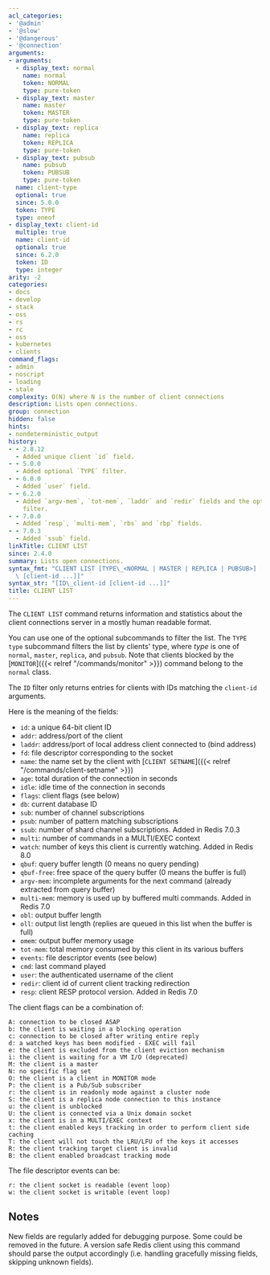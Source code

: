 ```yaml
---
acl_categories:
- '@admin'
- '@slow'
- '@dangerous'
- '@connection'
arguments:
- arguments:
  - display_text: normal
    name: normal
    token: NORMAL
    type: pure-token
  - display_text: master
    name: master
    token: MASTER
    type: pure-token
  - display_text: replica
    name: replica
    token: REPLICA
    type: pure-token
  - display_text: pubsub
    name: pubsub
    token: PUBSUB
    type: pure-token
  name: client-type
  optional: true
  since: 5.0.0
  token: TYPE
  type: oneof
- display_text: client-id
  multiple: true
  name: client-id
  optional: true
  since: 6.2.0
  token: ID
  type: integer
arity: -2
categories:
- docs
- develop
- stack
- oss
- rs
- rc
- oss
- kubernetes
- clients
command_flags:
- admin
- noscript
- loading
- stale
complexity: O(N) where N is the number of client connections
description: Lists open connections.
group: connection
hidden: false
hints:
- nondeterministic_output
history:
- - 2.8.12
  - Added unique client `id` field.
- - 5.0.0
  - Added optional `TYPE` filter.
- - 6.0.0
  - Added `user` field.
- - 6.2.0
  - Added `argv-mem`, `tot-mem`, `laddr` and `redir` fields and the optional `ID`
    filter.
- - 7.0.0
  - Added `resp`, `multi-mem`, `rbs` and `rbp` fields.
- - 7.0.3
  - Added `ssub` field.
linkTitle: CLIENT LIST
since: 2.4.0
summary: Lists open connections.
syntax_fmt: "CLIENT LIST [TYPE\_<NORMAL | MASTER | REPLICA | PUBSUB>] [ID\_client-id\
  \ [client-id ...]]"
syntax_str: "[ID\_client-id [client-id ...]]"
title: CLIENT LIST
---
```

The `CLIENT LIST` command returns information and statistics about the client
connections server in a mostly human readable format.

You can use one of the optional subcommands to filter the list. The `TYPE type` subcommand filters the list by clients' type, where *type* is one of `normal`, `master`, `replica`, and `pubsub`. Note that clients blocked by the [`MONITOR`]({{< relref "/commands/monitor" >}}) command belong to the `normal` class.

The `ID` filter only returns entries for clients with IDs matching the `client-id` arguments.

Here is the meaning of the fields:

* `id`: a unique 64-bit client ID
* `addr`: address/port of the client
* `laddr`: address/port of local address client connected to (bind address)
* `fd`: file descriptor corresponding to the socket
* `name`: the name set by the client with [`CLIENT SETNAME`]({{< relref "/commands/client-setname" >}})
* `age`: total duration of the connection in seconds
* `idle`: idle time of the connection in seconds
* `flags`: client flags (see below)
* `db`: current database ID
* `sub`: number of channel subscriptions
* `psub`: number of pattern matching subscriptions
* `ssub`: number of shard channel subscriptions. Added in Redis 7.0.3
* `multi`: number of commands in a MULTI/EXEC context
* `watch`: number of keys this client is currently watching. Added in Redis 8.0
* `qbuf`: query buffer length (0 means no query pending)
* `qbuf-free`: free space of the query buffer (0 means the buffer is full)
* `argv-mem`: incomplete arguments for the next command (already extracted from query buffer)
* `multi-mem`: memory is used up by buffered multi commands. Added in Redis 7.0
* `obl`: output buffer length
* `oll`: output list length (replies are queued in this list when the buffer is full)
* `omem`: output buffer memory usage
* `tot-mem`: total memory consumed by this client in its various buffers
* `events`: file descriptor events (see below)
* `cmd`: last command played
* `user`: the authenticated username of the client
* `redir`: client id of current client tracking redirection
* `resp`: client RESP protocol version. Added in Redis 7.0

The client flags can be a combination of:

```
A: connection to be closed ASAP
b: the client is waiting in a blocking operation
c: connection to be closed after writing entire reply
d: a watched keys has been modified - EXEC will fail
e: the client is excluded from the client eviction mechanism
i: the client is waiting for a VM I/O (deprecated)
M: the client is a master
N: no specific flag set
O: the client is a client in MONITOR mode
P: the client is a Pub/Sub subscriber
r: the client is in readonly mode against a cluster node
S: the client is a replica node connection to this instance
u: the client is unblocked
U: the client is connected via a Unix domain socket
x: the client is in a MULTI/EXEC context
t: the client enabled keys tracking in order to perform client side caching
T: the client will not touch the LRU/LFU of the keys it accesses
R: the client tracking target client is invalid
B: the client enabled broadcast tracking mode 
```

The file descriptor events can be:

```
r: the client socket is readable (event loop)
w: the client socket is writable (event loop)
```

## Notes

New fields are regularly added for debugging purpose. Some could be removed
in the future. A version safe Redis client using this command should parse
the output accordingly (i.e. handling gracefully missing fields, skipping
unknown fields).
